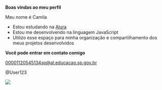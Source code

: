 **Boas vindas ao meu perfil**

Meu nome é Camila

- Estou estudando na [Alura](https://www.alura.com.br)
- Estou me desenvolvendo na linguagem JavaScript
- Utilizo esse espaço para minha organização e compartilhamento dos meus projetos desenvolvidos

**Você pode entrar em contato comigo**

00001120545134sp@al.educacao.sp.gov.br

@User123

![](https://tenor.com/pt-BR/view/commie-sheep-minecraft-minecraft-sheep-commie-sheep-gif-19534264)
